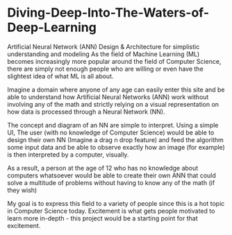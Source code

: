 # Diving-Deep-Into-The-Waters-of-Deep-Learning
Artificial Neural Network (ANN) Design &amp; Architecture for simplistic understanding and modeling
As the field of Machine Learning (ML) becomes increasingly more popular around the field of Computer Science, there are simply not enough people who are willing or even have the slightest idea of what ML is all about.

Imagine a domain where anyone of any age can easily enter this site and be able to understand how Artificial Neural Networks (ANN) work without involving any of the math and strictly relying on a visual representation on how data is processed through a Neural Network (NN).

The concept and diagram of an NN are simple to interpret. Using a simple UI, The user (with no knowledge of Computer Science) would be able to design their own NN (Imagine a drag n drop feature) and feed the algorithm some input data and be able to observe exactly how an image (for example) is then interpreted by a computer, visually.

As a result, a person at the age of 12 who has no knowledge about computers whatsoever would be able to create their own ANN that could solve a multitude of problems without having to know any of the math (if they wish)

My goal is to express this field to a variety of people since this is a hot topic in Computer Science today. Excitement is what gets people motivated to learn more in-depth - this project would be a starting point for that excitement. 
